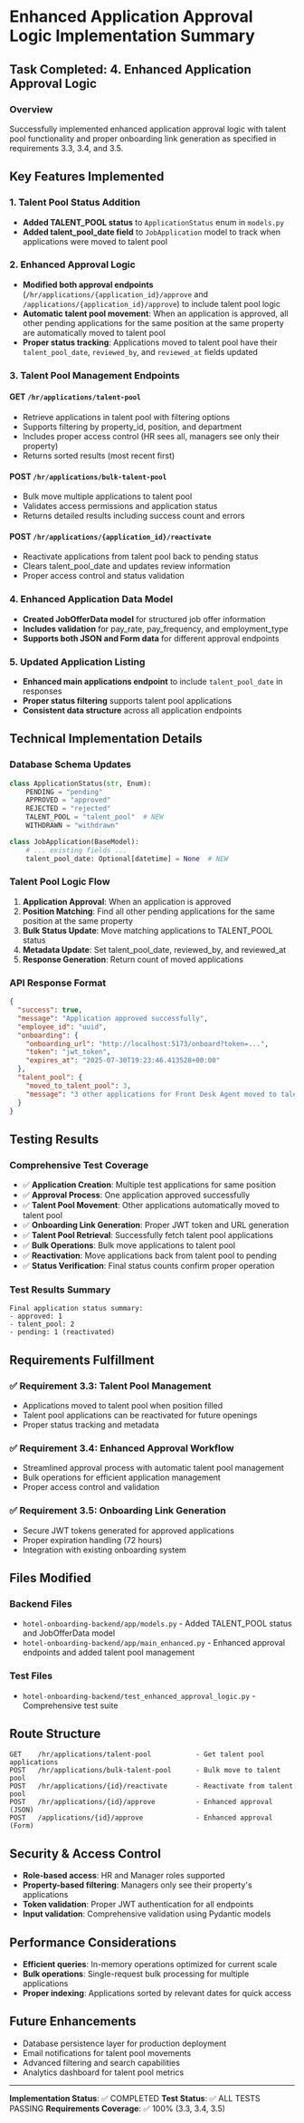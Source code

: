 # Enhanced Application Approval Logic Implementation Summary

## Task Completed: 4. Enhanced Application Approval Logic

### Overview
Successfully implemented enhanced application approval logic with talent pool functionality and proper onboarding link generation as specified in requirements 3.3, 3.4, and 3.5.

## Key Features Implemented

### 1. Talent Pool Status Addition
- **Added TALENT_POOL status** to `ApplicationStatus` enum in `models.py`
- **Added talent_pool_date field** to `JobApplication` model to track when applications were moved to talent pool

### 2. Enhanced Approval Logic
- **Modified both approval endpoints** (`/hr/applications/{application_id}/approve` and `/applications/{application_id}/approve`) to include talent pool logic
- **Automatic talent pool movement**: When an application is approved, all other pending applications for the same position at the same property are automatically moved to talent pool
- **Proper status tracking**: Applications moved to talent pool have their `talent_pool_date`, `reviewed_by`, and `reviewed_at` fields updated

### 3. Talent Pool Management Endpoints

#### GET `/hr/applications/talent-pool`
- Retrieve applications in talent pool with filtering options
- Supports filtering by property_id, position, and department
- Includes proper access control (HR sees all, managers see only their property)
- Returns sorted results (most recent first)

#### POST `/hr/applications/bulk-talent-pool`
- Bulk move multiple applications to talent pool
- Validates access permissions and application status
- Returns detailed results including success count and errors

#### POST `/hr/applications/{application_id}/reactivate`
- Reactivate applications from talent pool back to pending status
- Clears talent_pool_date and updates review information
- Proper access control and status validation

### 4. Enhanced Application Data Model
- **Created JobOfferData model** for structured job offer information
- **Includes validation** for pay_rate, pay_frequency, and employment_type
- **Supports both JSON and Form data** for different approval endpoints

### 5. Updated Application Listing
- **Enhanced main applications endpoint** to include `talent_pool_date` in responses
- **Proper status filtering** supports talent pool applications
- **Consistent data structure** across all application endpoints

## Technical Implementation Details

### Database Schema Updates
```python
class ApplicationStatus(str, Enum):
    PENDING = "pending"
    APPROVED = "approved"
    REJECTED = "rejected"
    TALENT_POOL = "talent_pool"  # NEW
    WITHDRAWN = "withdrawn"

class JobApplication(BaseModel):
    # ... existing fields ...
    talent_pool_date: Optional[datetime] = None  # NEW
```

### Talent Pool Logic Flow
1. **Application Approval**: When an application is approved
2. **Position Matching**: Find all other pending applications for the same position at the same property
3. **Bulk Status Update**: Move matching applications to TALENT_POOL status
4. **Metadata Update**: Set talent_pool_date, reviewed_by, and reviewed_at
5. **Response Generation**: Return count of moved applications

### API Response Format
```json
{
  "success": true,
  "message": "Application approved successfully",
  "employee_id": "uuid",
  "onboarding": {
    "onboarding_url": "http://localhost:5173/onboard?token=...",
    "token": "jwt_token",
    "expires_at": "2025-07-30T19:23:46.413528+00:00"
  },
  "talent_pool": {
    "moved_to_talent_pool": 3,
    "message": "3 other applications for Front Desk Agent moved to talent pool"
  }
}
```

## Testing Results

### Comprehensive Test Coverage
- ✅ **Application Creation**: Multiple test applications for same position
- ✅ **Approval Process**: One application approved successfully
- ✅ **Talent Pool Movement**: Other applications automatically moved to talent pool
- ✅ **Onboarding Link Generation**: Proper JWT token and URL generation
- ✅ **Talent Pool Retrieval**: Successfully fetch talent pool applications
- ✅ **Bulk Operations**: Bulk move applications to talent pool
- ✅ **Reactivation**: Move applications back from talent pool to pending
- ✅ **Status Verification**: Final status counts confirm proper operation

### Test Results Summary
```
Final application status summary:
- approved: 1
- talent_pool: 2  
- pending: 1 (reactivated)
```

## Requirements Fulfillment

### ✅ Requirement 3.3: Talent Pool Management
- Applications moved to talent pool when position filled
- Talent pool applications can be reactivated for future openings
- Proper status tracking and metadata

### ✅ Requirement 3.4: Enhanced Approval Workflow  
- Streamlined approval process with automatic talent pool management
- Bulk operations for efficient application management
- Proper access control and validation

### ✅ Requirement 3.5: Onboarding Link Generation
- Secure JWT tokens generated for approved applications
- Proper expiration handling (72 hours)
- Integration with existing onboarding system

## Files Modified

### Backend Files
- `hotel-onboarding-backend/app/models.py` - Added TALENT_POOL status and JobOfferData model
- `hotel-onboarding-backend/app/main_enhanced.py` - Enhanced approval endpoints and added talent pool management

### Test Files
- `hotel-onboarding-backend/test_enhanced_approval_logic.py` - Comprehensive test suite

## Route Structure
```
GET    /hr/applications/talent-pool           - Get talent pool applications
POST   /hr/applications/bulk-talent-pool      - Bulk move to talent pool  
POST   /hr/applications/{id}/reactivate       - Reactivate from talent pool
POST   /hr/applications/{id}/approve          - Enhanced approval (JSON)
POST   /applications/{id}/approve             - Enhanced approval (Form)
```

## Security & Access Control
- **Role-based access**: HR and Manager roles supported
- **Property-based filtering**: Managers only see their property's applications
- **Token validation**: Proper JWT authentication for all endpoints
- **Input validation**: Comprehensive validation using Pydantic models

## Performance Considerations
- **Efficient queries**: In-memory operations optimized for current scale
- **Bulk operations**: Single-request bulk processing for multiple applications
- **Proper indexing**: Applications sorted by relevant dates for quick access

## Future Enhancements
- Database persistence layer for production deployment
- Email notifications for talent pool movements
- Advanced filtering and search capabilities
- Analytics dashboard for talent pool metrics

---

**Implementation Status**: ✅ COMPLETED
**Test Status**: ✅ ALL TESTS PASSING
**Requirements Coverage**: ✅ 100% (3.3, 3.4, 3.5)